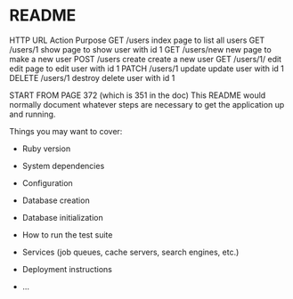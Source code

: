 # README
HTTP            URL             Action      Purpose
GET             /users          index       page to list all users
GET             /users/1        show        page to show user with id 1
GET             /users/new      new         page to make a new user
POST            /users          create      create a new user
GET             /users/1/       edit        edit page to edit user with id 1
PATCH           /users/1        update      update user with id 1
DELETE          /users/1        destroy     delete user with id 1


START FROM PAGE 372 (which is 351 in the doc)
This README would normally document whatever steps are necessary to get the
application up and running.

Things you may want to cover:

* Ruby version

* System dependencies

* Configuration

* Database creation

* Database initialization

* How to run the test suite

* Services (job queues, cache servers, search engines, etc.)

* Deployment instructions

* ...
